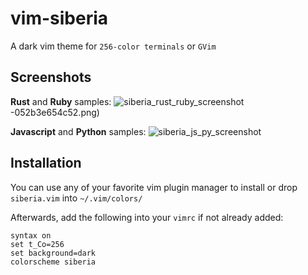 # vim-siberia

A dark vim theme for `256-color terminals` or `GVim`

## Screenshots
**Rust** and **Ruby** samples:
![siberia_rust_ruby_screenshot](https://user-images.githubusercontent.com/22797257/72674494-37ca3100-3a6f-11ea-90e3-59f5bd6a9deb.png)
-052b3e654c52.png)


**Javascript** and **Python** samples:
![siberia_js_py_screenshot](https://user-images.githubusercontent.com/22797257/72674489-297c1500-3a6f-11ea-85f6-052b3e654c52.png)

## Installation
You can use any of your favorite vim plugin manager to install or drop `siberia.vim` into `~/.vim/colors/`

Afterwards, add the following into your `vimrc` if not already added:
```
syntax on
set t_Co=256
set background=dark
colorscheme siberia
```
